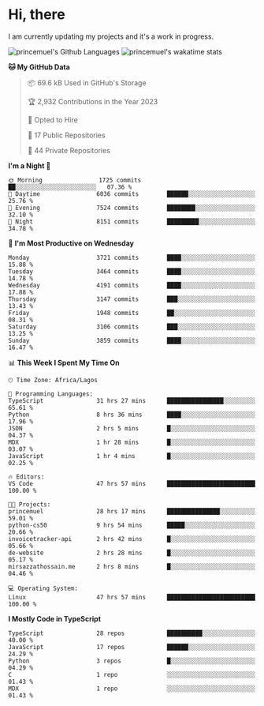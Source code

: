 # Hi, there

<!--
**princemuel/princemuel** is a ✨ _special_ ✨ repository because its `README.md` (this file) appears on your GitHub profile.

Here are some ideas to get you started:

- 🔭 I’m currently working on ...
- 🌱 I’m currently learning ...
- 👯 I’m looking to collaborate on ...
- 🤔 I’m looking for help with ...
- 💬 Ask me about ...
- 📫 How to reach me: ...
- 😄 Pronouns: ...
- ⚡ Fun fact: ...
-->

I am currently updating my projects and it's a work in progress.

![princemuel's Github Languages](https://github-readme-stats.vercel.app/api/top-langs/?username=princemuel&text_color=586069&layout=compact&hide_border=true&title_color=0366d6&count_private=true&include_all_commits=true&theme=tokyonight&show_icons=true)
![princemuel's wakatime stats](https://github-readme-stats.vercel.app/api/wakatime?username=princemuel&text_color=586069&layout=compact&hide_border=true&title_color=0366d6&count_private=true&include_all_commits=true&theme=tokyonight&show_icons=true)

<!--START_SECTION:waka-->
**🐱 My GitHub Data** 

> 📦 69.6 kB Used in GitHub's Storage 
 > 
> 🏆 2,932 Contributions in the Year 2023
 > 
> 💼 Opted to Hire
 > 
> 📜 17 Public Repositories 
 > 
> 🔑 44 Private Repositories 
 > 
**I'm a Night 🦉** 

```text
🌞 Morning                1725 commits        ██░░░░░░░░░░░░░░░░░░░░░░░   07.36 % 
🌆 Daytime                6036 commits        ██████░░░░░░░░░░░░░░░░░░░   25.76 % 
🌃 Evening                7524 commits        ████████░░░░░░░░░░░░░░░░░   32.10 % 
🌙 Night                  8151 commits        █████████░░░░░░░░░░░░░░░░   34.78 % 
```
📅 **I'm Most Productive on Wednesday** 

```text
Monday                   3721 commits        ████░░░░░░░░░░░░░░░░░░░░░   15.88 % 
Tuesday                  3464 commits        ████░░░░░░░░░░░░░░░░░░░░░   14.78 % 
Wednesday                4191 commits        ████░░░░░░░░░░░░░░░░░░░░░   17.88 % 
Thursday                 3147 commits        ███░░░░░░░░░░░░░░░░░░░░░░   13.43 % 
Friday                   1948 commits        ██░░░░░░░░░░░░░░░░░░░░░░░   08.31 % 
Saturday                 3106 commits        ███░░░░░░░░░░░░░░░░░░░░░░   13.25 % 
Sunday                   3859 commits        ████░░░░░░░░░░░░░░░░░░░░░   16.47 % 
```


📊 **This Week I Spent My Time On** 

```text
🕑︎ Time Zone: Africa/Lagos

💬 Programming Languages: 
TypeScript               31 hrs 27 mins      ████████████████░░░░░░░░░   65.61 % 
Python                   8 hrs 36 mins       ████░░░░░░░░░░░░░░░░░░░░░   17.96 % 
JSON                     2 hrs 5 mins        █░░░░░░░░░░░░░░░░░░░░░░░░   04.37 % 
MDX                      1 hr 28 mins        █░░░░░░░░░░░░░░░░░░░░░░░░   03.07 % 
JavaScript               1 hr 4 mins         █░░░░░░░░░░░░░░░░░░░░░░░░   02.25 % 

🔥 Editors: 
VS Code                  47 hrs 57 mins      █████████████████████████   100.00 % 

🐱‍💻 Projects: 
princemuel               28 hrs 17 mins      ███████████████░░░░░░░░░░   59.01 % 
python-cs50              9 hrs 54 mins       █████░░░░░░░░░░░░░░░░░░░░   20.66 % 
invoicetracker-api       2 hrs 42 mins       █░░░░░░░░░░░░░░░░░░░░░░░░   05.66 % 
de-website               2 hrs 28 mins       █░░░░░░░░░░░░░░░░░░░░░░░░   05.17 % 
mirsazzathossain.me      2 hrs 8 mins        █░░░░░░░░░░░░░░░░░░░░░░░░   04.46 % 

💻 Operating System: 
Linux                    47 hrs 57 mins      █████████████████████████   100.00 % 
```

**I Mostly Code in TypeScript** 

```text
TypeScript               28 repos            ██████████░░░░░░░░░░░░░░░   40.00 % 
JavaScript               17 repos            ██████░░░░░░░░░░░░░░░░░░░   24.29 % 
Python                   3 repos             █░░░░░░░░░░░░░░░░░░░░░░░░   04.29 % 
C                        1 repo              ░░░░░░░░░░░░░░░░░░░░░░░░░   01.43 % 
MDX                      1 repo              ░░░░░░░░░░░░░░░░░░░░░░░░░   01.43 % 
```




<!--END_SECTION:waka-->
